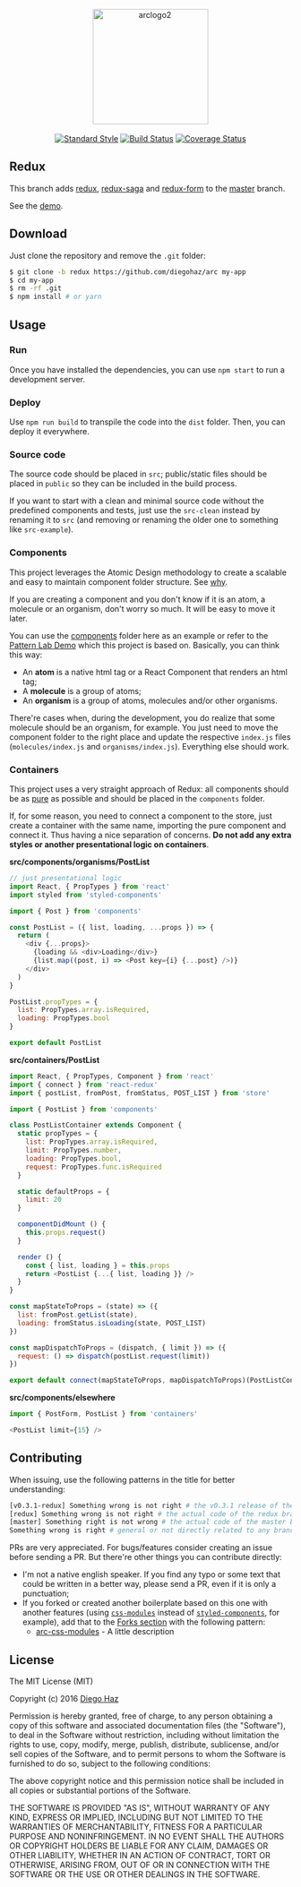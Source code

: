 <p align="center">
  <img width="206" alt="arclogo2" src="https://cloud.githubusercontent.com/assets/3068563/19498653/f9b73170-9570-11e6-9183-61dce798abab.png"><br><br>
  <a href="http://standardjs.com"><img src="https://img.shields.io/badge/code%20style-standard-brightgreen.svg?style=flat-square" alt="Standard Style" /></a>
  <a href="https://travis-ci.org/diegohaz/arc"><img src="https://img.shields.io/travis/diegohaz/arc/redux.svg?style=flat-square" alt="Build Status" /></a>
  <a href="https://codecov.io/gh/diegohaz/arc/branch/redux"><img src="https://img.shields.io/codecov/c/github/diegohaz/arc/redux.svg?style=flat-square" alt="Coverage Status" /></a>
</p>

## Redux

This branch adds [redux](https://github.com/reactjs/redux), [redux-saga](https://github.com/yelouafi/redux-saga) and [redux-form](https://github.com/erikras/redux-form) to the [master](https://github.com/diegohaz/arc) branch.

See the [demo](https://arc.js.org).

## Download

Just clone the repository and remove the `.git` folder:

```sh
$ git clone -b redux https://github.com/diegohaz/arc my-app
$ cd my-app
$ rm -rf .git
$ npm install # or yarn
```

## Usage

### Run

Once you have installed the dependencies, you can use `npm start` to run a development server.

### Deploy

Use `npm run build` to transpile the code into the `dist` folder. Then, you can deploy it everywhere.

### Source code

The source code should be placed in `src`; public/static files should be placed in `public` so they can be included in the build process.

If you want to start with a clean and minimal source code without the predefined components and tests, just use the `src-clean` instead by renaming it to `src` (and removing or renaming the older one to something like `src-example`).

### Components

This project leverages the Atomic Design methodology to create a scalable and easy to maintain component folder structure. See [why](https://github.com/diegohaz/arc#why).

If you are creating a component and you don't know if it is an atom, a molecule or an organism, don't worry so much. It will be easy to move it later.

You can use the [components](src/components) folder here as an example or refer to the [Pattern Lab Demo](http://demo.patternlab.io/) which this project is based on. Basically, you can think this way:

- An **atom** is a native html tag or a React Component that renders an html tag;
- A **molecule** is a group of atoms;
- An **organism** is a group of atoms, molecules and/or other organisms.

There're cases when, during the development, you do realize that some molecule should be an organism, for example. You just need to move the component folder to the right place and update the respective `index.js` files (`molecules/index.js` and `organisms/index.js`). Everything else should work.

### Containers

This project uses a very straight approach of Redux: all components should be as [pure](https://medium.com/@housecor/react-stateless-functional-components-nine-wins-you-might-have-overlooked-997b0d933dbc#.ly1b33jnz) as possible and should be placed in the `components` folder.

If, for some reason, you need to connect a component to the store, just create a container with the same name, importing the pure component and connect it. Thus having a nice separation of concerns. **Do not add any extra styles or another presentational logic on containers**.

**src/components/organisms/PostList**
```js
// just presentational logic
import React, { PropTypes } from 'react'
import styled from 'styled-components'

import { Post } from 'components'

const PostList = ({ list, loading, ...props }) => {
  return (
    <div {...props}>
      {loading && <div>Loading</div>}
      {list.map((post, i) => <Post key={i} {...post} />)}
    </div>
  )
}

PostList.propTypes = {
  list: PropTypes.array.isRequired,
  loading: PropTypes.bool
}

export default PostList
```

**src/containers/PostList**
```js
import React, { PropTypes, Component } from 'react'
import { connect } from 'react-redux'
import { postList, fromPost, fromStatus, POST_LIST } from 'store'

import { PostList } from 'components'

class PostListContainer extends Component {
  static propTypes = {
    list: PropTypes.array.isRequired,
    limit: PropTypes.number,
    loading: PropTypes.bool,
    request: PropTypes.func.isRequired
  }

  static defaultProps = {
    limit: 20
  }

  componentDidMount () {
    this.props.request()
  }

  render () {
    const { list, loading } = this.props
    return <PostList {...{ list, loading }} />
  }
}

const mapStateToProps = (state) => ({
  list: fromPost.getList(state),
  loading: fromStatus.isLoading(state, POST_LIST)
})

const mapDispatchToProps = (dispatch, { limit }) => ({
  request: () => dispatch(postList.request(limit))
})

export default connect(mapStateToProps, mapDispatchToProps)(PostListContainer)
```

**src/components/elsewhere**
```js
import { PostForm, PostList } from 'containers'

<PostList limit={15} />
```

## Contributing

When issuing, use the following patterns in the title for better understanding:
```bash
[v0.3.1-redux] Something wrong is not right # the v0.3.1 release of the redux branch
[redux] Something wrong is not right # the actual code of the redux branch
[master] Something right is not wrong # the actual code of the master branch
Something wrong is right # general or not directly related to any branch
```

PRs are very appreciated. For bugs/features consider creating an issue before sending a PR. But there're other things you can contribute directly:

- I'm not a native english speaker. If you find any typo or some text that could be written in a better way, please send a PR, even if it is only a punctuation;
- If you forked or created another boilerplate based on this one with another features (using [`css-modules`](https://github.com/css-modules/css-modules) instead of [`styled-components`](https://github.com/styled-components/styled-components), for example), add that to the [Forks section](#forks) with the following pattern:
  - [arc-css-modules](https://github.com/username/arc-css-modules) - A little description

## License

The MIT License (MIT)

Copyright (c) 2016 [Diego Haz](https://github.com/diegohaz)

Permission is hereby granted, free of charge, to any person obtaining a copy
of this software and associated documentation files (the "Software"), to deal
in the Software without restriction, including without limitation the rights
to use, copy, modify, merge, publish, distribute, sublicense, and/or sell
copies of the Software, and to permit persons to whom the Software is
furnished to do so, subject to the following conditions:

The above copyright notice and this permission notice shall be included in
all copies or substantial portions of the Software.

THE SOFTWARE IS PROVIDED "AS IS", WITHOUT WARRANTY OF ANY KIND, EXPRESS OR
IMPLIED, INCLUDING BUT NOT LIMITED TO THE WARRANTIES OF MERCHANTABILITY,
FITNESS FOR A PARTICULAR PURPOSE AND NONINFRINGEMENT. IN NO EVENT SHALL THE
AUTHORS OR COPYRIGHT HOLDERS BE LIABLE FOR ANY CLAIM, DAMAGES OR OTHER
LIABILITY, WHETHER IN AN ACTION OF CONTRACT, TORT OR OTHERWISE, ARISING FROM,
OUT OF OR IN CONNECTION WITH THE SOFTWARE OR THE USE OR OTHER DEALINGS IN
THE SOFTWARE.
